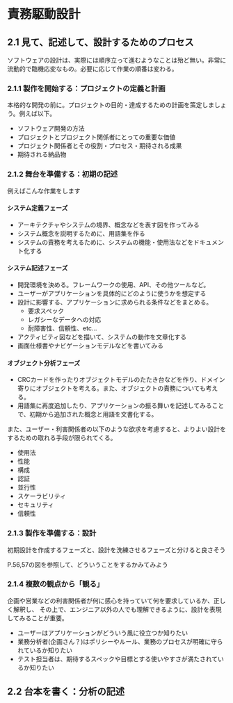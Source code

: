 # 責務駆動設計

## 2.1 見て、記述して、設計するためのプロセス
ソフトウェアの設計は、実際には順序立って進むようなことは殆ど無い。非常に流動的で臨機応変なもの。必要に応じて作業の順番は変わる。

### 2.1.1 製作を開始する：プロジェクトの定義と計画
本格的な開発の前に。プロジェクトの目的・達成するための計画を策定しましょう。例えば以下。
* ソフトウェア開発の方法
* プロジェクトとプロジェクト関係者にとっての重要な価値
* プロジェクト関係者とその役割・プロセス・期待される成果
* 期待される納品物

### 2.1.2 舞台を準備する：初期の記述
例えばこんな作業をします

#### システム定義フェーズ
* アーキテクチャやシステムの境界、概念などを表す図を作ってみる
* システム概念を説明するために、用語集を作る
* システムの責務を考えるために、システムの機能・使用法などをドキュメント化する

#### システム記述フェーズ
* 開発環境を決める。フレームワークの使用、API、その他ツールなど。
* ユーザーがアプリケーションを具体的にどのように使うかを想定する
* 設計に影響する、アプリケーションに求められる条件などをまとめる。
    * 要求スペック
    * レガシーなデータへの対応
    * 耐障害性、信頼性、etc...
* アクティビティ図などを描いて、システムの動作を文章化する
* 画面仕様書やナビゲーションモデルなどを書いてみる

#### オブジェクト分析フェーズ
* CRCカードを作ったりオブジェクトモデルのたたき台などを作り、ドメイン寄りにオブジェクトを考える。また、オブジェクトの責務についても考える。
* 用語集に再度追加したり、アプリケーションの振る舞いを記述してみることで、初期から追加された概念と用語を文書化する。


また、ユーザー・利害関係者の以下のような欲求を考慮すると、よりよい設計をするための取れる手段が限られてくる。
* 使用法
* 性能
* 構成
* 認証
* 並行性
* スケーラビリティ
* セキュリティ
* 信頼性


### 2.1.3 製作を準備する：設計
初期設計を作成するフェーズと、設計を洗練させるフェーズと分けると良さそう

P.56,57の図を参照して、どういうことをするかみてみよう


### 2.1.4 複数の観点から「観る」
企画や営業などの利害関係者が何に感心を持っていて何を要求しているか、正しく解釈し、
その上で、エンジニア以外の人でも理解できるように、設計を表現してみることが重要。
* ユーザーはアプリケーションがどういう風に役立つか知りたい
* 業務分析者(企画さん？)はポリシーやルール、業務のプロセスが明確に守られているか知りたい
* テスト担当者は、期待するスペックや目標とする使いやすさが満たされているか知りたい

## 2.2 台本を書く：分析の記述
